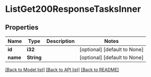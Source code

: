 # ListGet200ResponseTasksInner

## Properties
Name | Type | Description | Notes
------------ | ------------- | ------------- | -------------
**id** | **i32** |  | [optional] [default to None]
**name** | **String** |  | [optional] [default to None]

[[Back to Model list]](../README.md#documentation-for-models) [[Back to API list]](../README.md#documentation-for-api-endpoints) [[Back to README]](../README.md)


